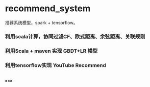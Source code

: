 # recommend_system
   推荐系统模型，spark + tensorflow。
### 利用scala计算，协同过滤CF、欧式距离、余弦距离、关联规则
### 利用Scala + maven 实现 GBDT+LR 模型
### 利用tensorflow实现 YouTube Recommend
### 。。。
